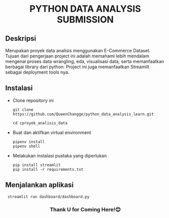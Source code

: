 <h1 align="center">PYTHON DATA ANALYSIS SUBMISSION</h1>

## Deskripsi
Merupakan proyek data analisis menggunakan E-Commerce Dataset. Tujuan dari pengerjaan project ini adalah memahami lebih mendalam mengenai proses data wrangling, eda, visualisasi data, serta memanfaatkan berbagai library dari python. Project ini juga memanfaatkan Streamlit sebagai deployment tools nya.

## Instalasi
- Clone repository ini
  ```shell
  git clone https://github.com/QueenChangge/python_data_analysis_learn.git
  ```
  ```shell
  cd cproyek_analisis_data
  ```
- Buat dan aktifkan virtual environment
  ```shell
  pipenv install
  pipenv shell
  ```
- Melakukan instalasi pustaka yang diperlukan
  ```shell
  pip install streamlit
  pip install -r requirements.txt
  ```

## Menjalankan aplikasi
   ```shell
    streamlit run dashboard/dashboard.py
   ```

<h3 align="center">Thank U for Coming Here!😊</h3>